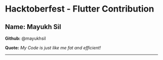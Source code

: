 # Hacktoberfest - Flutter Contribution

## Name: Mayukh Sil

**Github:** @mayukhsil

**Quote:** *My Code is just like me fat and efficient!*

---